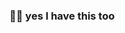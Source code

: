 ### 👋🏻 yes I have this too
<!--
**aadibajpai/aadibajpai** is a ✨ _special_ ✨ repository because its `README.md` (this file) appears on your GitHub profile.
-->

